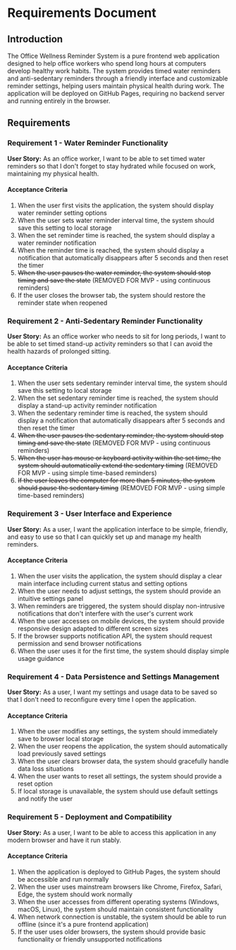 # Requirements Document

## Introduction

The Office Wellness Reminder System is a pure frontend web application designed to help office workers who spend long hours at computers develop healthy work habits. The system provides timed water reminders and anti-sedentary reminders through a friendly interface and customizable reminder settings, helping users maintain physical health during work. The application will be deployed on GitHub Pages, requiring no backend server and running entirely in the browser.

## Requirements

### Requirement 1 - Water Reminder Functionality

**User Story:** As an office worker, I want to be able to set timed water reminders so that I don't forget to stay hydrated while focused on work, maintaining my physical health.

#### Acceptance Criteria

1. When the user first visits the application, the system should display water reminder setting options
2. When the user sets water reminder interval time, the system should save this setting to local storage
3. When the set reminder time is reached, the system should display a water reminder notification
4. When the reminder time is reached, the system should display a notification that automatically disappears after 5 seconds and then reset the timer
5. ~~When the user pauses the water reminder, the system should stop timing and save the state~~ (REMOVED FOR MVP - using continuous reminders)
6. If the user closes the browser tab, the system should restore the reminder state when reopened

### Requirement 2 - Anti-Sedentary Reminder Functionality

**User Story:** As an office worker who needs to sit for long periods, I want to be able to set timed stand-up activity reminders so that I can avoid the health hazards of prolonged sitting.

#### Acceptance Criteria

1. When the user sets sedentary reminder interval time, the system should save this setting to local storage
2. When the set sedentary reminder time is reached, the system should display a stand-up activity reminder notification
3. When the sedentary reminder time is reached, the system should display a notification that automatically disappears after 5 seconds and then reset the timer
4. ~~When the user pauses the sedentary reminder, the system should stop timing and save the state~~ (REMOVED FOR MVP - using continuous reminders)
5. ~~When the user has mouse or keyboard activity within the set time, the system should automatically extend the sedentary timing~~ (REMOVED FOR MVP - using simple time-based reminders)
6. ~~If the user leaves the computer for more than 5 minutes, the system should pause the sedentary timing~~ (REMOVED FOR MVP - using simple time-based reminders)

### Requirement 3 - User Interface and Experience

**User Story:** As a user, I want the application interface to be simple, friendly, and easy to use so that I can quickly set up and manage my health reminders.

#### Acceptance Criteria

1. When the user visits the application, the system should display a clear main interface including current status and setting options
2. When the user needs to adjust settings, the system should provide an intuitive settings panel
3. When reminders are triggered, the system should display non-intrusive notifications that don't interfere with the user's current work
4. When the user accesses on mobile devices, the system should provide responsive design adapted to different screen sizes
5. If the browser supports notification API, the system should request permission and send browser notifications
6. When the user uses it for the first time, the system should display simple usage guidance

### Requirement 4 - Data Persistence and Settings Management

**User Story:** As a user, I want my settings and usage data to be saved so that I don't need to reconfigure every time I open the application.

#### Acceptance Criteria

1. When the user modifies any settings, the system should immediately save to browser local storage
2. When the user reopens the application, the system should automatically load previously saved settings
3. When the user clears browser data, the system should gracefully handle data loss situations
4. When the user wants to reset all settings, the system should provide a reset option
5. If local storage is unavailable, the system should use default settings and notify the user

### Requirement 5 - Deployment and Compatibility

**User Story:** As a user, I want to be able to access this application in any modern browser and have it run stably.

#### Acceptance Criteria

1. When the application is deployed to GitHub Pages, the system should be accessible and run normally
2. When the user uses mainstream browsers like Chrome, Firefox, Safari, Edge, the system should work normally
3. When the user accesses from different operating systems (Windows, macOS, Linux), the system should maintain consistent functionality
4. When network connection is unstable, the system should be able to run offline (since it's a pure frontend application)
5. If the user uses older browsers, the system should provide basic functionality or friendly unsupported notifications